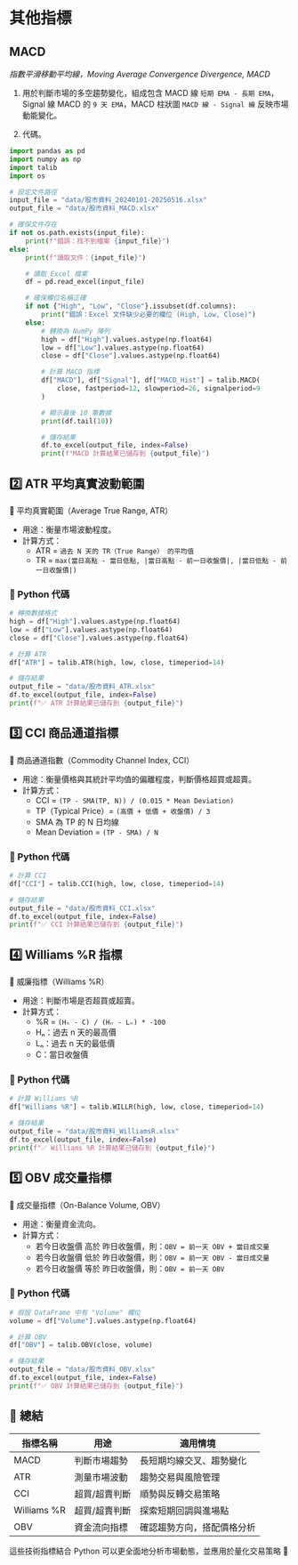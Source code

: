 # 其他指標


## MACD

_指數平滑移動平均線，Moving Average Convergence Divergence, MACD_

1. 用於判斷市場的多空趨勢變化，組成包含 MACD 線 `短期 EMA - 長期 EMA`，Signal 線 MACD 的 `9 天 EMA`，MACD 柱狀圖 `MACD 線 - Signal 線` 反映市場動能變化。

2. 代碼。

```python
import pandas as pd
import numpy as np
import talib
import os

# 設定文件路徑
input_file = "data/股市資料_20240101-20250516.xlsx"
output_file = "data/股市資料_MACD.xlsx"

# 確保文件存在
if not os.path.exists(input_file):
    print(f"錯誤：找不到檔案 {input_file}")
else:
    print(f"讀取文件：{input_file}")

    # 讀取 Excel 檔案
    df = pd.read_excel(input_file)

    # 確保欄位名稱正確
    if not {"High", "Low", "Close"}.issubset(df.columns):
        print("錯誤：Excel 文件缺少必要的欄位 (High, Low, Close)")
    else:
        # 轉換為 NumPy 陣列
        high = df["High"].values.astype(np.float64)
        low = df["Low"].values.astype(np.float64)
        close = df["Close"].values.astype(np.float64)

        # 計算 MACD 指標
        df["MACD"], df["Signal"], df["MACD_Hist"] = talib.MACD(
            close, fastperiod=12, slowperiod=26, signalperiod=9
        )

        # 顯示最後 10 筆數據
        print(df.tail(10))

        # 儲存結果
        df.to_excel(output_file, index=False)
        print(f"MACD 計算結果已儲存到 {output_file}")
```

## 2️⃣ ATR 平均真實波動範圍
📌 平均真實範圍（Average True Range, ATR）
- 用途：衡量市場波動程度。
- 計算方式：
  - ATR = `過去 N 天的 TR（True Range） 的平均值`
  - TR = `max(當日高點 - 當日低點, |當日高點 - 前一日收盤價|, |當日低點 - 前一日收盤價|)`

### 🔹 Python 代碼
```python
# 轉換數據格式
high = df["High"].values.astype(np.float64)
low = df["Low"].values.astype(np.float64)
close = df["Close"].values.astype(np.float64)

# 計算 ATR
df["ATR"] = talib.ATR(high, low, close, timeperiod=14)

# 儲存結果
output_file = "data/股市資料_ATR.xlsx"
df.to_excel(output_file, index=False)
print(f"✅ ATR 計算結果已儲存到 {output_file}")
```

## 3️⃣ CCI 商品通道指標
📌 商品通道指數（Commodity Channel Index, CCI）
- 用途：衡量價格與其統計平均值的偏離程度，判斷價格超買或超賣。
- 計算方式：
  - CCI = `(TP - SMA(TP, N)) / (0.015 * Mean Deviation)`
  - TP（Typical Price）= `(高價 + 低價 + 收盤價) / 3`
  - SMA 為 TP 的 N 日均線
  - Mean Deviation = `(TP - SMA) / N`

### 🔹 Python 代碼
```python
# 計算 CCI
df["CCI"] = talib.CCI(high, low, close, timeperiod=14)

# 儲存結果
output_file = "data/股市資料_CCI.xlsx"
df.to_excel(output_file, index=False)
print(f"✅ CCI 計算結果已儲存到 {output_file}")
```

## 4️⃣ Williams %R 指標
📌 威廉指標（Williams %R）
- 用途：判斷市場是否超買或超賣。
- 計算方式：
  - %R = `(Hₙ - C) / (Hₙ - Lₙ) * -100`
  - Hₙ：過去 n 天的最高價
  - Lₙ：過去 n 天的最低價
  - C：當日收盤價

### 🔹 Python 代碼
```python
# 計算 Williams %R
df["Williams %R"] = talib.WILLR(high, low, close, timeperiod=14)

# 儲存結果
output_file = "data/股市資料_WilliamsR.xlsx"
df.to_excel(output_file, index=False)
print(f"✅ Williams %R 計算結果已儲存到 {output_file}")
```

## 5️⃣ OBV 成交量指標
📌 成交量指標（On-Balance Volume, OBV）
- 用途：衡量資金流向。
- 計算方式：
  - 若今日收盤價 高於 昨日收盤價，則：`OBV = 前一天 OBV + 當日成交量`
  - 若今日收盤價 低於 昨日收盤價，則：`OBV = 前一天 OBV - 當日成交量`
  - 若今日收盤價 等於 昨日收盤價，則：`OBV = 前一天 OBV`

### 🔹 Python 代碼
```python
# 假設 DataFrame 中有 "Volume" 欄位
volume = df["Volume"].values.astype(np.float64)

# 計算 OBV
df["OBV"] = talib.OBV(close, volume)

# 儲存結果
output_file = "data/股市資料_OBV.xlsx"
df.to_excel(output_file, index=False)
print(f"✅ OBV 計算結果已儲存到 {output_file}")
```

## 📌 總結
| 指標名稱 | 用途 | 適用情境 |
|-|-|--|
| MACD | 判斷市場趨勢 | 長短期均線交叉、趨勢變化 |
| ATR | 測量市場波動 | 趨勢交易與風險管理 |
| CCI | 超買/超賣判斷 | 順勢與反轉交易策略 |
| Williams %R | 超買/超賣判斷 | 探索短期回調與進場點 |
| OBV | 資金流向指標 | 確認趨勢方向，搭配價格分析 |

這些技術指標結合 Python 可以更全面地分析市場動態，並應用於量化交易策略 🚀